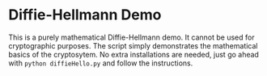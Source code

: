 # Diffie-Hellmann Demo

This is a purely mathematical Diffie-Hellmann demo. It cannot be used for cryptographic purposes. The script simply demonstrates the mathematical basics of the cryptosytem. No extra installations are needed, just go ahead with `python diffieHello.py` and follow the instructions.

